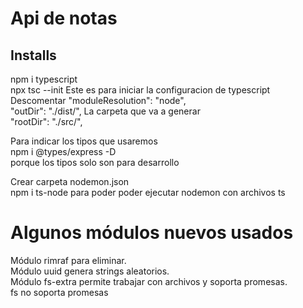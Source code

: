 # Api de notas

## Installs
npm i typescript  
npx tsc --init Este es para iniciar la configuracion de typescript  
Descomentar "moduleResolution": "node",     
"outDir": "./dist/",    La carpeta que va a generar                      
"rootDir": "./src/",   


Para indicar los tipos que usaremos  
npm i @types/express -D  
porque los tipos solo son para desarrollo  

Crear carpeta nodemon.json  
npm i ts-node para poder poder ejecutar nodemon con archivos ts  
# Algunos módulos nuevos usados
Módulo rimraf para eliminar.  
Módulo uuid genera strings aleatorios.  
Módulo fs-extra permite trabajar con archivos y soporta promesas.  
       fs no soporta promesas